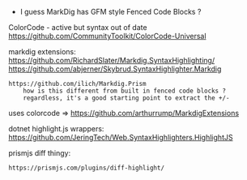 * I guess MarkDig has GFM style Fenced Code Blocks ?

ColorCode - active but syntax out of date
    https://github.com/CommunityToolkit/ColorCode-Universal

markdig extensions:
    https://github.com/RichardSlater/Markdig.SyntaxHighlighting/
    https://github.com/abjerner/Skybrud.SyntaxHighlighter.Markdig

    https://github.com/ilich/Markdig.Prism
        how is this different from built in fenced code blocks ?
        regardless, it's a good starting point to extract the +/-

uses colorcode => https://github.com/arthurrump/MarkdigExtensions

dotnet highlight.js wrappers:
    https://github.com/JeringTech/Web.SyntaxHighlighters.HighlightJS


prismjs diff thingy:

    https://prismjs.com/plugins/diff-highlight/


